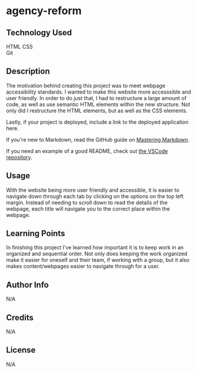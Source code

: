 # agency-reform

## Technology Used 

HTML 
CSS  
Git 

## Description 

The motivation behind creating this project was to meet webpage accessibility standards. I wanted to make this website more accesssible and user friendly. In order to do just that, I had to restructure a large amount of code, as well as use semantic HTML elements within the new structure. Not only did I restructure the HTML elements, but as well as the CSS elements.

Lastly, if your project is deployed, include a link to the deployed application here.

If you're new to Markdown, read the GitHub guide on [Mastering Markdown](https://guides.github.com/features/mastering-markdown/).

If you need an example of a good README, check out [the VSCode repository](https://github.com/microsoft/vscode).


## Usage 

With the website being more user friendly and accessible, it is easier to navigate down through each tab by clicking on the options on the top left margin. Instead of needing to scroll down to read the details of the webpage, each title will navigate you to the correct place within the webpage.

## Learning Points 


In finishing this project I've learned how important it is to keep work in an organized and sequential order. Not only does keeping the work organized make it easier for oneself and their team, if working with a group, but it also makes content/webpages easier to navigate through for a user. 


## Author Info

N/A


## Credits

N/A


## License

N/A






